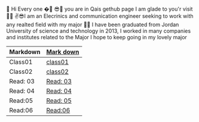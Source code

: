 🙌 Hi Every one �🤳
😎👀 you are in Qais gethub page I am glade to you'r visit 🐱‍💻
✌😎I am an Elecrinics and communication engineer seeking to work with any realted field with my major 🐱‍🚀
I have been graduated from Jordan University of science and technology in 2013, I worked in many companies and institutes related to the Major I hope to keep going in my lovely major

 
|Markdown     |[Mark down](https://qaisalshorman.github.io/Code-102-Reading-Notes/mark%20down%20)   |
|-------------| -------------- |
|Class01      |[class01](https://qaisalshorman.github.io/Code-102-Reading-Notes/class01)     |
|Class02      |[class02](https://qaisalshorman.github.io/Code-102-Reading-Notes/class-2)                |
|Read: 03         |[Read: 03](https://qaisalshorman.github.io/Code-102-Reading-Notes/Read:%2003)    |
|Read: 04     |[Read: 04](https://qaisalshorman.github.io/Code-102-Reading-Notes/Read:%2004)      |
|Read:05      |[Read: 05](https://qaisalshorman.github.io/Code-102-Reading-Notes/Read:05)    |
|Read:06      |[Read:06]()     | 
